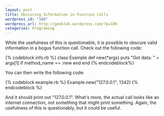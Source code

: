 ```yaml
--- 
layout: post
title: Obscuring Information in Function Calls
wordpress_id: "188"
wordpress_url: http://geeklob.wordpress.com/?p=188
categories: Programing
---
```

While the usefulness of this is questionable, it is possible to obscure valid information in a bogus function call. Check out the following code:

{% codeblock info.rb %}
class Example
	def new(*args)
		puts "Got data: " + args[1] if method_name == :new
	end
end
{% endcodeblock%}

You can then write the following code:

{% codeblock example.rb %}
Example.new("127.0.0.1", 1342)
{% endcodeblock %}

And it should print out "127.0.0.1". What's more, the actual call looks like an internet connection, not something that might print something. Again, the usefulness of this is questionably, but it could be useful.
